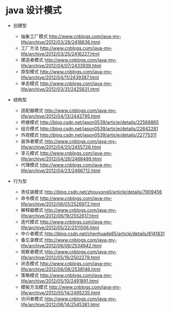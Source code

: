 # java 设计模式

* 创建型
    * 抽象工厂模式  http://www.cnblogs.com/java-my-life/archive/2012/03/28/2418836.html
    * 工厂方法      http://www.cnblogs.com/java-my-life/archive/2012/03/25/2416227.html
    * 建造者模式    http://www.cnblogs.com/java-my-life/archive/2012/04/07/2433939.html
    * 原型模式      http://www.cnblogs.com/java-my-life/archive/2012/04/11/2439387.html
    * 单态模式      http://www.cnblogs.com/java-my-life/archive/2012/03/31/2425631.html

* 结构型
    * 适配器模式    http://www.cnblogs.com/java-my-life/archive/2012/04/13/2442795.html
    * 桥接模式      http://blog.csdn.net/jason0539/article/details/22568865
    * 组合模式      http://blog.csdn.net/jason0539/article/details/22642281
    * 外观模式      http://blog.csdn.net/jason0539/article/details/22775311
    * 装饰者模式    http://www.cnblogs.com/java-my-life/archive/2012/04/20/2455726.html
    * 享元模式      http://www.cnblogs.com/java-my-life/archive/2012/04/26/2468499.html
    * 代理模式      http://www.cnblogs.com/java-my-life/archive/2012/04/23/2466712.html

* 行为型
    * 责任链模式    http://blog.csdn.net/zhouyong0/article/details/7909456
    * 命令模式      http://www.cnblogs.com/java-my-life/archive/2012/06/01/2526972.html
    * 解释器模式    http://www.cnblogs.com/java-my-life/archive/2012/06/19/2552617.html
    * 迭代模式      http://www.cnblogs.com/java-my-life/archive/2012/05/22/2511506.html
    * 中介者模式    http://blog.csdn.net/chenhuade85/article/details/8141831
    * 备忘录模式    http://www.cnblogs.com/java-my-life/archive/2012/06/06/2534942.html
    * 观察者模式    http://www.cnblogs.com/java-my-life/archive/2012/05/16/2502279.html
    * 状态模式      http://www.cnblogs.com/java-my-life/archive/2012/06/08/2538146.html
    * 策略模式      http://www.cnblogs.com/java-my-life/archive/2012/05/10/2491891.html
    * 模板方法模式  http://www.cnblogs.com/java-my-life/archive/2012/05/14/2495235.html
    * 访问者模式    http://www.cnblogs.com/java-my-life/archive/2012/06/14/2545381.html




